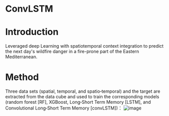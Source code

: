 # ConvLSTM

# Introduction
Leveraged deep Learning with spatiotemporal context integration to predict the next day's wildfire danger in a fire-prone part of the Eastern Mediterranean.

# Method
Three data sets (spatial, temporal, and spatio‐temporal) and the target are extracted from the data cube and used to train the corresponding models (random forest [RF], XGBoost, Long‐Short Term Memory [LSTM], and Convolutional Long‐Short Term Memory [convLSTM])：
![image](https://github.com/user-attachments/assets/0eed3919-93a3-4002-8339-72c6552ebc53)




